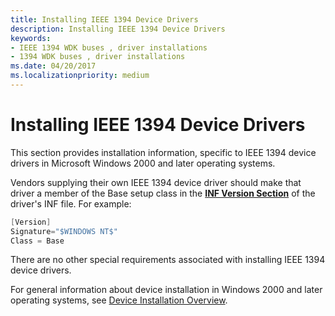 ```yaml
---
title: Installing IEEE 1394 Device Drivers
description: Installing IEEE 1394 Device Drivers
keywords:
- IEEE 1394 WDK buses , driver installations
- 1394 WDK buses , driver installations
ms.date: 04/20/2017
ms.localizationpriority: medium
---
```


# Installing IEEE 1394 Device Drivers





This section provides installation information, specific to IEEE 1394 device drivers in Microsoft Windows 2000 and later operating systems.

Vendors supplying their own IEEE 1394 device driver should make that driver a member of the Base setup class in the [**INF Version Section**](../install/inf-version-section.md) of the driver's INF file. For example:

```cpp
[Version]
Signature="$WINDOWS NT$"
Class = Base
```

There are no other special requirements associated with installing IEEE 1394 device drivers.

For general information about device installation in Windows 2000 and later operating systems, see [Device Installation Overview](../install/overview-of-device-and-driver-installation.md).

 

